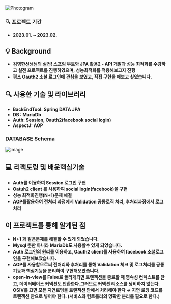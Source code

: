 ![Photogram](https://user-images.githubusercontent.com/79193811/224052017-56253b95-e6d3-4ac7-a91d-9a1a66095eb4.PNG)


### **🔍 프로젝트 기간**

- **2023.01. ~ 2023.02.**

## **💡 Background**

- **김영한선생님의 실전! 스프링 부트와 JPA 활용2 - API 개발과 성능 최적화를 수강하고 실전 프로젝트를 진행하였으며, 성능최적화를 적용해보고자 진행**
- **평소 Oauth2 소셜 로그인에 관심을 보였고, 직접 구현을 해보고 싶었습니다.**

## **🔍 사용한 기술 및 라이브러리**

- **BackEndTool: Spring DATA JPA**
- **DB : MariaDb**
- **Auth: Session, Oauth2(facebook social login)**
- **AspectJ: AOP**

### **DATABASE Schema**

![image](https://user-images.githubusercontent.com/79193811/224051962-28b9ff05-63b4-4955-a4b0-b9d26a737c24.png)


## **💻 리팩토링 및 배운핵심기술**

- **Auth를 이용하여 Session 로그인 구현**
- **Oatuh2 client 를 사용하여 social login(facebook)을 구현**
- **성능 최적화진행(N+1)문제 해결**
- **AOP를활용하여 전처리 과정에서 Validation 공통로직 처리, 후처리과정에서 로그처리**

## **이 프로젝트를 통해 알게된 점**

- **N+1 과 같은문제를 해결할 수 있게 되었습니다.**
- **Mysql 뿐만 아니라 MariaDb도 사용할수 있게 되었습니다.**
- **Auth 로그인의 원리를 이용하고, Oauth2 client를 사용하여 facebook 소셜로그인을 구현해보았습니다.**
- **AOP를 사용함으로써 전처리와 후처리를 통해 Validation 체크 및 로그처리를 공통기능과 핵심기능을 분리하여 구현해보았습니다.**
- **open-in-view를 False로 돌리게되면 트랜잭션을 종료할 때 영속성 컨텍스트를 닫고, 데이터베이스 커넥션도 반환한다.그러므로 커넥션 리소스를 낭비하지 않는다. OSIV를 끄면 모든 지연로딩을 트랜잭션 안에서 처리해야 한다 → 지연 로딩 코드를 트랜잭션 안으로 넣어야 한다. (서비스와 컨트롤러의 명확한 분리를 필요로 한다.)**
